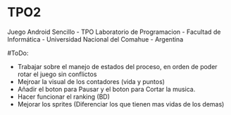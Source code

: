 # TPO2
Juego Android Sencillo - TPO Laboratorio de Programacion - Facultad de Informática - Universidad Nacional del Comahue - Argentina 

#ToDo:
<ul>
<li> Trabajar sobre el manejo de estados del proceso, en orden de poder rotar el juego sin conflictos</li>
<li> Mejroar la visual de los contadores (vida y puntos)</li>
<li> Añadir el boton para Pausar y el boton para Cortar la musica.</li>
<li> Hacer funcionar el ranking (BD)</li>
<li>Mejorar los sprites (Diferenciar los que tienen mas vidas de los demas)</li>
</ul>
